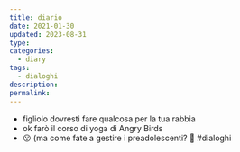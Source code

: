 ```yaml
---
title: diario
date: 2021-01-30
updated: 2023-08-31
type: 
categories:
  - diary
tags:
  - dialoghi
description: 
permalink: 
---
```

- figliolo dovresti fare qualcosa per la tua rabbia
- ok farò il corso di yoga di Angry Birds
- 😮 
(ma come fate a gestire i preadolescenti? 🙂
#dialoghi 
